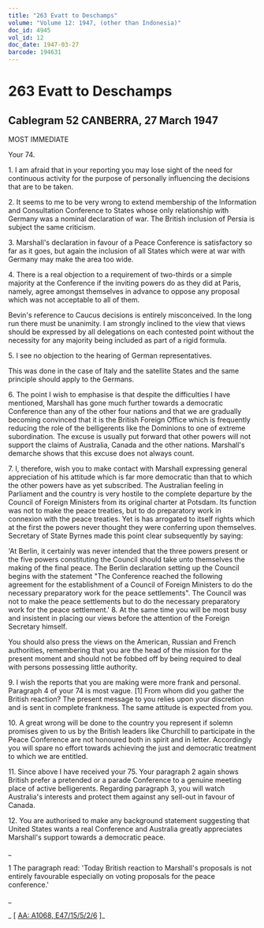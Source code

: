 ```yaml
---
title: "263 Evatt to Deschamps"
volume: "Volume 12: 1947, (other than Indonesia)"
doc_id: 4945
vol_id: 12
doc_date: 1947-03-27
barcode: 194631
---
```


# 263 Evatt to Deschamps

## Cablegram 52 CANBERRA, 27 March 1947

MOST IMMEDIATE

Your 74.

1\. I am afraid that in your reporting you may lose sight of the need for continuous activity for the purpose of personally influencing the decisions that are to be taken.

2\. It seems to me to be very wrong to extend membership of the Information and Consultation Conference to States whose only relationship with Germany was a nominal declaration of war. The British inclusion of Persia is subject the same criticism.

3\. Marshall's declaration in favour of a Peace Conference is satisfactory so far as it goes, but again the inclusion of all States which were at war with Germany may make the area too wide.

4\. There is a real objection to a requirement of two-thirds or a simple majority at the Conference if the inviting powers do as they did at Paris, namely, agree amongst themselves in advance to oppose any proposal which was not acceptable to all of them.

Bevin's reference to Caucus decisions is entirely misconceived. In the long run there must be unanimity. I am strongly inclined to the view that views should be expressed by all delegations on each contested point without the necessity for any majority being included as part of a rigid formula.

5\. I see no objection to the hearing of German representatives.

This was done in the case of Italy and the satellite States and the same principle should apply to the Germans.

6\. The point I wish to emphasise is that despite the difficulties I have mentioned, Marshall has gone much further towards a democratic Conference than any of the other four nations and that we are gradually becoming convinced that it is the British Foreign Office which is frequently reducing the role of the belligerents like the Dominions to one of extreme subordination. The excuse is usually put forward that other powers will not support the claims of Australia, Canada and the other nations. Marshall's demarche shows that this excuse does not always count.

7\. I, therefore, wish you to make contact with Marshall expressing general appreciation of his attitude which is far more democratic than that to which the other powers have as yet subscribed. The Australian feeling in Parliament and the country is very hostile to the complete departure by the Council of Foreign Ministers from its original charter at Potsdam. Its function was not to make the peace treaties, but to do preparatory work in connexion with the peace treaties. Yet is has arrogated to itself rights which at the first the powers never thought they were conferring upon themselves. Secretary of State Byrnes made this point clear subsequently by saying:

'At Berlin, it certainly was never intended that the three powers present or the five powers constituting the Council should take unto themselves the making of the final peace. The Berlin declaration setting up the Council begins with the statement "The Conference reached the following agreement for the establishment of a Council of Foreign Ministers to do the necessary preparatory work for the peace settlements". The Council was not to make the peace settlements but to do the necessary preparatory work for the peace settlement.' 8. At the same time you will be most busy and insistent in placing our views before the attention of the Foreign Secretary himself.

You should also press the views on the American, Russian and French authorities, remembering that you are the head of the mission for the present moment and should not be fobbed off by being required to deal with persons possessing little authority.

9\. I wish the reports that you are making were more frank and personal. Paragraph 4 of your 74 is most vague. [1] From whom did you gather the British reaction? The present message to you relies upon your discretion and is sent in complete frankness. The same attitude is expected from you.

10\. A great wrong will be done to the country you represent if solemn promises given to us by the British leaders like Churchill to participate in the Peace Conference are not honoured both in spirit and in letter. Accordingly you will spare no effort towards achieving the just and democratic treatment to which we are entitled.

11\. Since above I have received your 75. Your paragraph 2 again shows British prefer a pretended or a parade Conference to a genuine meeting place of active belligerents. Regarding paragraph 3, you will watch Australia's interests and protect them against any sell-out in favour of Canada.

12\. You are authorised to make any background statement suggesting that United States wants a real Conference and Australia greatly appreciates Marshall's support towards a democratic peace.

_

1 The paragraph read: 'Today British reaction to Marshall's proposals is not entirely favourable especially on voting proposals for the peace conference.'

_

_ [ [AA: A1068, E47/15/5/2/6](http://www.naa.gov.au/cgi-bin/Search?O=I&Number=194631) ]_
